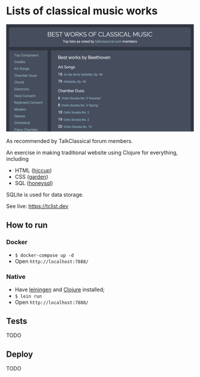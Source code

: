 # Lists of classical music works

![Screenshot of the site](doc/screenshot.png)

As recommended by TalkClassical forum members.

An exercise in making traditional website using Clojure for everything, including
- HTML ([hiccup](https://github.com/weavejester/hiccup))
- CSS ([garden](https://github.com/noprompt/garden))
- SQL ([honeysql](https://github.com/seancorfield/honeysql))

SQLite is used for data storage.

See live: https://tclist.dev

## How to run

### Docker

- `$ docker-compose up -d`
- Open `http://localhost:7888/`

### Native

- Have [leiningen](https://leiningen.org) and [Clojure](https://clojure.org) installed;
- `$ lein run`
- Open `http://localhost:7888/`

## Tests

TODO

## Deploy

TODO